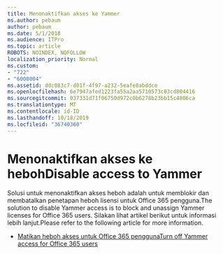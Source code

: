 ```yaml
---
title: Menonaktifkan akses ke Yammer
ms.author: pebaum
author: pebaum
ms.date: 5/1/2018
ms.audience: ITPro
ms.topic: article
ROBOTS: NOINDEX, NOFOLLOW
localization_priority: Normal
ms.custom:
- "722"
- "6000004"
ms.assetid: ddc083c7-d01f-4f97-a232-5eafe8abddce
ms.openlocfilehash: 6e7947afed1223fa55a2aa5710573c03cd804416
ms.sourcegitcommit: 037331d71f06750d972c0b6278b23bb15c4806ca
ms.translationtype: MT
ms.contentlocale: id-ID
ms.lasthandoff: 10/18/2019
ms.locfileid: "36740360"
---
```

# <a name="disable-access-to-yammer"></a><span data-ttu-id="74406-102">Menonaktifkan akses ke heboh</span><span class="sxs-lookup"><span data-stu-id="74406-102">Disable access to Yammer</span></span>

<span data-ttu-id="74406-103">Solusi untuk menonaktifkan akses heboh adalah untuk memblokir dan membatalkan penetapan heboh lisensi untuk Office 365 pengguna.</span><span class="sxs-lookup"><span data-stu-id="74406-103">The solution to disable Yammer access is to block and unassign Yammer licenses for Office 365 users.</span></span> <span data-ttu-id="74406-104">Silakan lihat artikel berikut untuk informasi lebih lanjut.</span><span class="sxs-lookup"><span data-stu-id="74406-104">Please refer to the following article for more information.</span></span>
  
- [<span data-ttu-id="74406-105">Matikan heboh akses untuk Office 365 pengguna</span><span class="sxs-lookup"><span data-stu-id="74406-105">Turn off Yammer access for Office 365 users</span></span>](https://docs.microsoft.com/yammer/manage-yammer-users/turn-off-user-access)
